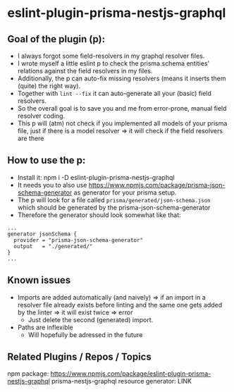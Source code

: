 # eslint-plugin-prisma-nestjs-graphql

## Goal of the plugin (p):

- I always forgot some field-resolvers in my graphql resolver files.
- I wrote myself a little eslint p to check the prisma.schema entities' relations against the field resolvers in my files.
- Additionally, the p can auto-fix missing resolvers (means it inserts them (quite) the right way).
- Together with `lint --fix` it can auto-generate all your (basic) field resolvers.
- So the overall goal is to save you and me from error-prone, manual field resolver coding.
- This p will (atm) not check if you implemented all models of your prisma file, just if there is a model resolver => it will check if the field resolvers are there

## How to use the p:

- Install it: npm i -D eslint-plugin-prisma-nestjs-graphql
- It needs you to also use https://www.npmjs.com/package/prisma-json-schema-generator as generator for your prisma setup.
- The p will look for a file called `prisma/generated/json-schema.json` which should be generated by the prisma-json-schema-generator
- Therefore the generator should look somewhat like that:

```
...
generator jsonSchema {
  provider = "prisma-json-schema-generator"
  output   = "./generated/"
}
...
```

## Known issues

- Imports are added automatically (and naively) => if an import in a resolver file already exists before linting and the same one gets added by the linter => it will exist twice => error
  - Just delete the second (generated) import.
- Paths are inflexible
  - Will hopefully be adressed in the future

## Related Plugins / Repos / Topics

npm package: https://www.npmjs.com/package/eslint-plugin-prisma-nestjs-graphql
prisma-nestjs-graphql resource generator: LINK
